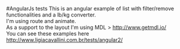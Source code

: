 #AngularJs tests
This is an angular example of list with filter/remove functionalities and a lb/kg converter. <br />
I'm using route and animate. <br />
As a support to the layout I'm using MDL > http://www.getmdl.io/ <br />
You can see these examples here http://www.ligiacavallini.com.br/tests/angular2/
